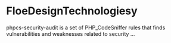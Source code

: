 # FloeDesignTechnologiesy
phpcs-security-audit is a set of PHP_CodeSniffer rules that finds vulnerabilities and weaknesses related to security …
